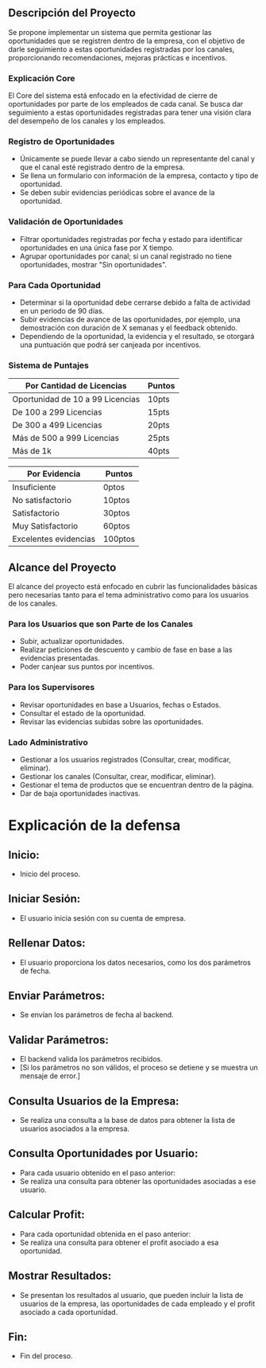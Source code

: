 <h2>Descripción del Proyecto</h2>
    <p>Se propone implementar un sistema que permita gestionar las oportunidades que se registren dentro de la empresa, con el objetivo de darle seguimiento a estas oportunidades registradas por los canales, proporcionando recomendaciones, mejoras prácticas e incentivos.</p>

  <h3>Explicación Core</h3>
    <p>El Core del sistema está enfocado en la efectividad de cierre de oportunidades por parte de los empleados de cada canal. Se busca dar seguimiento a estas oportunidades registradas para tener una visión clara del desempeño de los canales y los empleados.</p>

  <h3>Registro de Oportunidades</h3>
    <ul>
        <li>Únicamente se puede llevar a cabo siendo un representante del canal y que el canal esté registrado dentro de la empresa.</li>
        <li>Se llena un formulario con información de la empresa, contacto y tipo de oportunidad.</li>
        <li>Se deben subir evidencias periódicas sobre el avance de la oportunidad.</li>
    </ul>

  <h3>Validación de Oportunidades</h3>
    <ul>
        <li>Filtrar oportunidades registradas por fecha y estado para identificar oportunidades en una única fase por X tiempo.</li>
        <li>Agrupar oportunidades por canal; si un canal registrado no tiene oportunidades, mostrar "Sin oportunidades".</li>
    </ul>

  <h3>Para Cada Oportunidad</h3>
    <ul>
        <li>Determinar si la oportunidad debe cerrarse debido a falta de actividad en un periodo de 90 días.</li>
        <li>Subir evidencias de avance de las oportunidades, por ejemplo, una demostración con duración de X semanas y el feedback obtenido.</li>
        <li>Dependiendo de la oportunidad, la evidencia y el resultado, se otorgará una puntuación que podrá ser canjeada por incentivos.</li>
    </ul>

  <h3>Sistema de Puntajes</h3>
    <table>
        <thead>
            <tr>
                <th>Por Cantidad de Licencias</th>
                <th>Puntos</th>
            </tr>
        </thead>
        <tbody>
            <tr>
                <td>Oportunidad de 10 a 99 Licencias</td>
                <td>10pts</td>
            </tr>
            <tr>
                <td>De 100 a 299 Licencias</td>
                <td>15pts</td>
            </tr>
            <tr>
                <td>De 300 a 499 Licencias</td>
                <td>20pts</td>
            </tr>
            <tr>
                <td>Más de 500 a 999 Licencias</td>
                <td>25pts</td>
            </tr>
            <tr>
                <td>Más de 1k</td>
                <td>40pts</td>
            </tr>
        </tbody>
    </table>

  <table>
        <thead>
            <tr>
                <th>Por Evidencia</th>
                <th>Puntos</th>
            </tr>
        </thead>
        <tbody>
            <tr>
                <td>Insuficiente</td>
                <td>0ptos</td>
            </tr>
            <tr>
                <td>No satisfactorio</td>
                <td>10ptos</td>
            </tr>
            <tr>
                <td>Satisfactorio</td>
                <td>30ptos</td>
            </tr>
            <tr>
                <td>Muy Satisfactorio</td>
                <td>60ptos</td>
            </tr>
            <tr>
                <td>Excelentes evidencias</td>
                <td>100ptos</td>
            </tr>
        </tbody>
    </table>

  <h2>Alcance del Proyecto</h2>
    <p>El alcance del proyecto está enfocado en cubrir las funcionalidades básicas pero necesarias tanto para el tema administrativo como para los usuarios de los canales.</p>

  <h3>Para los Usuarios que son Parte de los Canales</h3>
    <ul>
        <li>Subir, actualizar oportunidades.</li>
        <li>Realizar peticiones de descuento y cambio de fase en base a las evidencias presentadas.</li>
        <li>Poder canjear sus puntos por incentivos.</li>
    </ul>

  <h3>Para los Supervisores</h3>
    <ul>
        <li>Revisar oportunidades en base a Usuarios, fechas o Estados.</li>
        <li>Consultar el estado de la oportunidad.</li>
        <li>Revisar las evidencias subidas sobre las oportunidades.</li>
    </ul>

  <h3>Lado Administrativo</h3>
    <ul>
        <li>Gestionar a los usuarios registrados (Consultar, crear, modificar, eliminar).</li>
        <li>Gestionar los canales (Consultar, crear, modificar, eliminar).</li>
        <li>Gestionar el tema de productos que se encuentran dentro de la página.</li>
        <li>Dar de baja oportunidades inactivas.</li>
    </ul>
<h1> Explicación de la defensa </h1>
<h2>Inicio:</h2>
    <ul>
        <li>Inicio del proceso.</li>
    </ul>

   <h2>Iniciar Sesión:</h2>
    <ul>
        <li>El usuario inicia sesión con su cuenta de empresa.</li>
    </ul>

   <h2>Rellenar Datos:</h2>
    <ul>
        <li>El usuario proporciona los datos necesarios, como los dos parámetros de fecha.</li>
    </ul>

   <h2>Enviar Parámetros:</h2>
    <ul>
        <li>Se envían los parámetros de fecha al backend.</li>
    </ul>

  <h2>Validar Parámetros:</h2>
    <ul>
        <li>El backend valida los parámetros recibidos.</li>
        <li>[Si los parámetros no son válidos, el proceso se detiene y se muestra un mensaje de error.]</li>
    </ul>

   <h2>Consulta Usuarios de la Empresa:</h2>
    <ul>
        <li>Se realiza una consulta a la base de datos para obtener la lista de usuarios asociados a la empresa.</li>
    </ul>

  <h2>Consulta Oportunidades por Usuario:</h2>
    <ul>
        <li>Para cada usuario obtenido en el paso anterior:</li>
        <li>Se realiza una consulta para obtener las oportunidades asociadas a ese usuario.</li>
    </ul>

  <h2>Calcular Profit:</h2>
    <ul>
        <li>Para cada oportunidad obtenida en el paso anterior:</li>
        <li>Se realiza una consulta para obtener el profit asociado a esa oportunidad.</li>
    </ul>

  <h2>Mostrar Resultados:</h2>
    <ul>
        <li>Se presentan los resultados al usuario, que pueden incluir la lista de usuarios de la empresa, las oportunidades de cada empleado y el profit asociado a cada oportunidad.</li>
    </ul>

  <h2>Fin:</h2>
    <ul>
        <li>Fin del proceso.</li>
    </ul>
